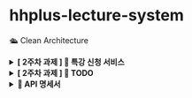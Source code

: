 # hhplus-lecture-system
🛳️ Clean Architecture

<details>
  <summary>
    <b>[ 2주차 과제 ] 📝 특강 신청 서비스</b>
  </summary>

## 📌 Description
- `특강 신청 서비스`를 구현해 봅니다.
- 항해 플러스 토요일 특강을 신청할 수 있는 서비스를 개발합니다.
- 특강 신청 및 신청자 목록 관리를 RDBMS를 이용해 관리할 방법을 고민합니다.

## 📌 Requirements
- 아래 2가지 API 를 구현합니다.
- 특강 신청 API
- 특강 신청 여부 조회 API
- 각 기능 및 제약 사항에 대해 단위 테스트를 반드시 하나 이상 작성하도록 합니다.
- 다수의 인스턴스로 어플리케이션이 동작하더라도 기능에 문제가 없도록 작성하도록 합니다.
- 동시성 이슈를 고려 하여 구현합니다.

## 📌 API Specs

**🔥 (핵심)** 특강 신청 **API**

- 특정 userId 로 선착순으로 제공되는 특강을 신청하는 API 를 작성합니다.
- 동일한 신청자는 동일한 강의에 대해서 한 번의 수강 신청만 성공할 수 있습니다.
- 특강은 선착순 30명만 신청 가능합니다.
- 이미 신청자가 30명이 초과되면 이후 신청자는 요청을 실패합니다.

**특강 선택 API**

- 날짜별로 현재 신청 가능한 특강 목록을 조회하는 API 를 작성합니다.
- 특강의 정원은 30명으로 고정이며, 사용자는 각 특강에 신청하기전 목록을 조회해볼 수 있어야 합니다.

**특강 신청 완료 목록 조회 API**

- 특정 userId 로 신청 완료된 특강 목록을 조회하는 API 를 작성합니다.
- 각 항목은 특강 ID 및 이름, 강연자 정보를 담고 있어야 합니다.

>💡 **KEY POINT**

- 정확하게 30 명의 사용자에게만 특강을 제공할 방법을 고민해 봅니다.
- 같은 사용자에게 여러 번의 특강 슬롯이 제공되지 않도록 제한할 방법을 고민해 봅니다.
</details>

<details>
  <summary>
    <b>[ 2주차 과제 ] 📝 TODO </b>
  </summary>

### ️📌 **`Default`**

- [x] 아키텍처 준수를 위한 애플리케이션 패키지 설계
- [x] 특강 도메인 테이블 설계 및 목록/신청 등 기본 기능 구현
- [ ] 각 기능에 대한 **단위 테스트** 작성

### 📌 **`STEP 3`**
- [ ] 설계한 테이블에 대한 ERD 작성
- [ ] 작성한 ERD 이유를 설명하는 **README** 작성 
- [ ] 선착순 30명 이후의 신청자의 경우 실패하도록 개선
- [ ] 동시에 동일한 특강에 대해 40명이 신청했을 때, 30명만 성공하는 것을 검증하는 **통합 테스트** 작성

### 📌 **`STEP 4`**
- [ ] 같은 사용자가 동일한 특강에 대해 신청 성공하지 못하도록 개선
- [ ] 동일한 유저 정보로 같은 특강을 5번 신청했을 때, 1번만 성공하는 것을 검증하는 **통합 테스트** 작성
</details>

<details>
  <summary>
    <b> 📝 API 명세서 </b>
  </summary>

| 기능             | Method | API URL                       |
|----------------|-------|-------------------------------|
| ⭐️ 특강 신청       | `POST` | /lecture/{lectureId}/register |
| 날짜별 특강 목록      | `GET` | /lecture?date={date}          |
| ⭐️ 특강 신청 완료 조회 | `GET` | /lecture/{userId}/lectures       |


</details>
